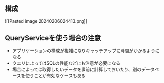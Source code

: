 ## 構成

![[Pasted image 20240206024413.png]]

## QueryServiceを使う場合の注意

- アプリケーションの構成が複雑になりキャッチアップに時間がかかるようになる
- クエリによってはSQLの性能などにも注意が必要になる
- 場合によっては取得したいデータを事前に計算しておいたり、別のデータベースを使うことが有効なケースもある